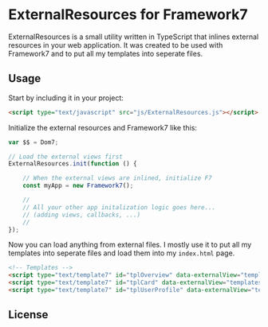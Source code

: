 # ExternalResources for Framework7
ExternalResources is a small utility written in TypeScript that inlines external resources in your web application. It was created to be used with Framework7 and to put all my templates into seperate files.

## Usage
Start by including it in your project:
```html
<script type="text/javascript" src="js/ExternalResources.js"></script>
```

Initialize the external resources and Framework7 like this:

```js
var $$ = Dom7;

// Load the external views first
ExternalResources.init(function () {

    // When the external views are inlined, initialize F7
    const myApp = new Framework7();

    //
    // All your other app initalization logic goes here...
    // (adding views, callbacks, ...)
    //
});
```

Now you can load anything from external files. I mostly use it to put all my templates into seperate files and load them into my ``index.html`` page.

```html
<!-- Templates -->
<script type="text/template7" id="tplOverview" data-externalView="templates/overview.html"></script>
<script type="text/template7" id="tplCard" data-externalView="templates/card.html"></script>
<script type="text/template7" id="tplUserProfile" data-externalView="templates/userProfile.html"></script>
```

## License
